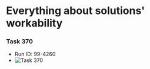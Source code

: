 # Everything about solutions' workability
### Task 370
* Run ID: 99-4260
* ![Task 370](http://i072.radikal.ru/1412/3b/c6cee497e560.png)